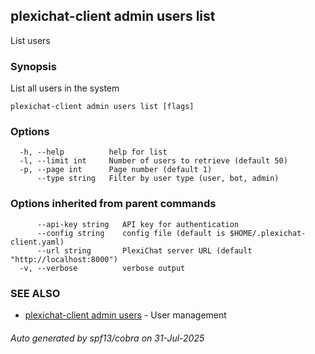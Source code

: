 ## plexichat-client admin users list

List users

### Synopsis

List all users in the system

```
plexichat-client admin users list [flags]
```

### Options

```
  -h, --help          help for list
  -l, --limit int     Number of users to retrieve (default 50)
  -p, --page int      Page number (default 1)
      --type string   Filter by user type (user, bot, admin)
```

### Options inherited from parent commands

```
      --api-key string   API key for authentication
      --config string    config file (default is $HOME/.plexichat-client.yaml)
      --url string       PlexiChat server URL (default "http://localhost:8000")
  -v, --verbose          verbose output
```

### SEE ALSO

* [plexichat-client admin users](plexichat-client_admin_users.md)	 - User management

###### Auto generated by spf13/cobra on 31-Jul-2025
